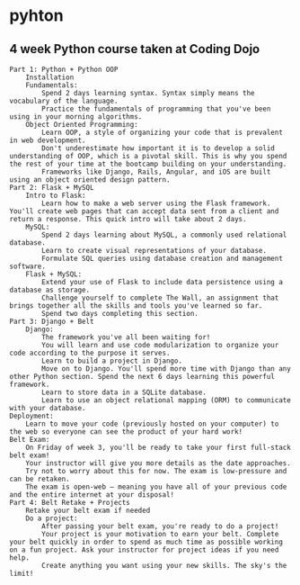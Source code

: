 # pyhton
4 week Python course taken at Coding Dojo
--------------------------------------------------------------------------------------------------------------------------------------------------------------------
    Part 1: Python + Python OOP
        Installation
        Fundamentals:
            Spend 2 days learning syntax. Syntax simply means the vocabulary of the language.
            Practice the fundamentals of programming that you've been using in your morning algorithms.
        Object Oriented Programming:
            Learn OOP, a style of organizing your code that is prevalent in web development.
            Don't underestimate how important it is to develop a solid understanding of OOP, which is a pivotal skill. This is why you spend the rest of your time at the bootcamp building on your understanding.
            Frameworks like Django, Rails, Angular, and iOS are built using an object oriented design pattern.
    Part 2: Flask + MySQL
        Intro to Flask:
            Learn how to make a web server using the Flask framework. You'll create web pages that can accept data sent from a client and return a response. This quick intro will take about 2 days.
        MySQL:
            Spend 2 days learning about MySQL, a commonly used relational database.
            Learn to create visual representations of your database.
            Formulate SQL queries using database creation and management software.
        Flask + MySQL:
            Extend your use of Flask to include data persistence using a database as storage.
            Challenge yourself to complete The Wall, an assignment that brings together all the skills and tools you've learned so far.
            Spend two days completing this section.
    Part 3: Django + Belt
        Django:
            The framework you've all been waiting for!
            You will learn and use code modularization to organize your code according to the purpose it serves.
            Learn to build a project in Django.
            Move on to Django. You'll spend more time with Django than any other Python section. Spend the next 6 days learning this powerful framework.
            Learn to store data in a SQLite database.
            Learn to use an object relational mapping (ORM) to communicate with your database.
    Deployment:
        Learn to move your code (previously hosted on your computer) to the web so everyone can see the product of your hard work!
    Belt Exam:
        On Friday of week 3, you'll be ready to take your first full-stack belt exam!
        Your instructor will give you more details as the date approaches.
        Try not to worry about this for now. The exam is low-pressure and can be retaken.
        The exam is open-web – meaning you have all of your previous code and the entire internet at your disposal!
    Part 4: Belt Retake + Projects
        Retake your belt exam if needed
        Do a project:
            After passing your belt exam, you're ready to do a project!
            Your project is your motivation to earn your belt. Complete your belt quickly in order to spend as much time as possible working on a fun project. Ask your instructor for project ideas if you need help.
            Create anything you want using your new skills. The sky's the limit!
